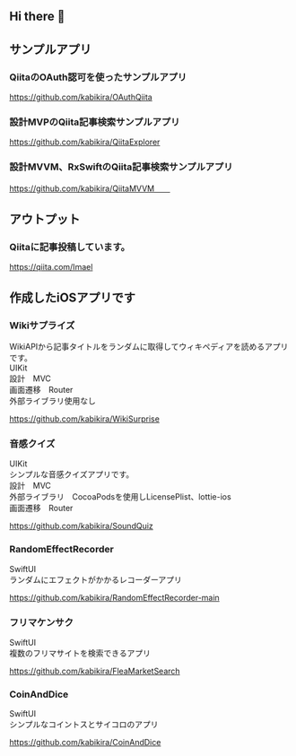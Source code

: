 ## Hi there 👋


## サンプルアプリ　　
### QiitaのOAuth認可を使ったサンプルアプリ  
https://github.com/kabikira/OAuthQiita  

### 設計MVPのQiita記事検索サンプルアプリ
https://github.com/kabikira/QiitaExplorer

### 設計MVVM、RxSwiftのQiita記事検索サンプルアプリ　　
https://github.com/kabikira/QiitaMVVM　　

## アウトプット
### Qiitaに記事投稿しています。
https://qiita.com/Imael  

## 作成したiOSアプリです

### Wikiサプライズ　
WikiAPIから記事タイトルをランダムに取得してウィキペディアを読めるアプリです。  
UIKit  
設計　MVC  
画面遷移　Router  
外部ライブラリ使用なし　  
  
https://github.com/kabikira/WikiSurprise  


### 音感クイズ
UIKit  
シンプルな音感クイズアプリです。  
設計　MVC  
外部ライブラリ　CocoaPodsを使用しLicensePlist、lottie-ios  
画面遷移　Router　  

https://github.com/kabikira/SoundQuiz  

### RandomEffectRecorder
SwiftUI  
ランダムにエフェクトがかかるレコーダーアプリ  
  
https://github.com/kabikira/RandomEffectRecorder-main  
    

### フリマケンサク
SwiftUI  
複数のフリマサイトを検索できるアプリ  
   
https://github.com/kabikira/FleaMarketSearch  

### CoinAndDice  
SwiftUI  
シンプルなコイントスとサイコロのアプリ  
  
https://github.com/kabikira/CoinAndDice  
  











<!--
**kabikira/kabikira** is a ✨ _special_ ✨ repository because its `README.md` (this file) appears on your GitHub profile.

Here are some ideas to get you started:

- 🔭 I’m currently working on ...
- 🌱 I’m currently learning ...
- 👯 I’m looking to collaborate on ...
- 🤔 I’m looking for help with ...
- 💬 Ask me about ...
- 📫 How to reach me: ...
- 😄 Pronouns: ...
- ⚡ Fun fact: ...
-->
